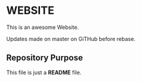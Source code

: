 # WEBSITE
This is an awesome Website.

Updates made on master on GiTHub before rebase.

## Repository Purpose

This file is just a __README__ file.
